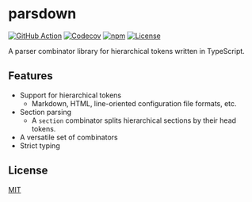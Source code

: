 # parsdown

[![GitHub Action](https://img.shields.io/github/actions/workflow/status/raviqqe/parsdown.ts/test.yaml?branch=main&style=flat-square)](https://github.com/raviqqe/parsdown.ts/actions)
[![Codecov](https://img.shields.io/codecov/c/github/raviqqe/parsdown.ts.svg?style=flat-square)](https://codecov.io/gh/raviqqe/parsdown.ts)
[![npm](https://img.shields.io/npm/v/@raviqqe/parsdown?style=flat-square)](https://www.npmjs.com/package/@raviqqe/parsdown)
[![License](https://img.shields.io/github/license/raviqqe/parsdown.ts.svg?style=flat-square)](LICENSE)

A parser combinator library for hierarchical tokens written in TypeScript.

## Features

- Support for hierarchical tokens
  - Markdown, HTML, line-oriented configuration file formats, etc.
- Section parsing
  - A `section` combinator splits hierarchical sections by their head tokens.
- A versatile set of combinators
- Strict typing

## License

[MIT](LICENSE)
